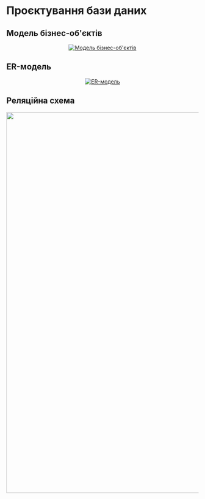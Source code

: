 # Проєктування бази даних

## Модель бізнес-об'єктів
<div align="center">
  
[![Модель бізнес-об'єктів](https://img.plantuml.biz/plantuml/svg/bPXTRvim58RlaVWFABkOL2cLmpRML5rLIiWQBSksXadRLKM9Mw5IYC1ixRyViS4S6njdkRFFO_lr-R1DhYeIbwH-pcpBjjuwdnG_9zn4g-ZtkUCdIL7dH0dP5iv9IbuvT771XbrUEc_c224NoSXfkckepS-lr-7jWGhUpy9t_e3AusVSS57uAngXy7ESPcQimeIa-MEb86qBw9fEJxenVJzLehImrPKclg9WDVhwSrdK-t5FCmJwUTdy4181sSi7nlCa9ellCVIU4ahpXqB1s1PVPxfhzaXRNIURU9h9_NGkY1iT4XGvmQRawo0X-PhicyzbP91y0K91CA2QHYPadnfBOe8VY_BLJDPbTWIqpufuXyixZKZR0hkOreqNstPlOCBLDgwM1c1WFaZKM80kaJ26RqqJOJHuwpO9-z2Xiy1TBXsHa2Dt7IpTfIT31ByGu6WEsHQVX3g7BThrqb5z_n7xYkBgQPkKwTwGcO23Epn3GiNsr62Nhb2H09HJL4_ky4EQfoGjygFmfCHDeXnaBFmeXAnjYKAfn_ekmGmIKKC0MVIWq62T79fua376Q8khwZ3xQ80wI3nFKHCV6HcUg9wde69sriirhA7fDNn7KdhNTVxMi3ZVwKZR0YAdPUEfjjqRW2ur0AJGU0m0lhveDiRX5bTrPgYJbX5E0HI4Yvb4o47mKUY5dWnLJ9iS0pMS5mJ3Xu5cogGeiN8ss-gbqNndJTuDnAZCR7cQtV90kYGDLcSnvtnzNz7wC2S-9CNizz57NyaDIs3XNy_LgBOEz4CITgtypn3yiazB6hw-91ZTvAsad7eVTae8h1032fJIo8sWdK85PupcZnhNU3oC387nyp-ulkkBW1ouXUlDPw74QDolP9l3WjImQfHKYV-a-E_mGTF1jiNLKO_JLjS9VJmmjklJuX0CS4dgyjQgzVLwjVd27BuAjqTzuyWFSFaT9pzev8ESNM3hD7yQWLZ5ww1MYQQ6HtPx6wxzQFLjixrPVTVjjlkKcynEPvE34vq9EZsPyAlotEahPK2N7GsTDQ0oYPBhWhbO0_DFX-xPBmk5SHXGNA2ufaJnDNdwiAYsvbgz5ByhTRxhGsz4-mGG7ru32OgfszjKGuep2pca2Q8SdglcAK3_E_W7)](https://editor.plantuml.com/uml/bPXTRvim58RlaVWFABkOL2cLmpRML5rLIiWQBSksXadRLKM9Mw5IYC1ixRyViS4S6njdkRFFO_lr-R1DhYeIbwH-pcpBjjuwdnG_9zn4g-ZtkUCdIL7dH0dP5iv9IbuvT771XbrUEc_c224NoSXfkckepS-lr-7jWGhUpy9t_e3AusVSS57uAngXy7ESPcQimeIa-MEb86qBw9fEJxenVJzLehImrPKclg9WDVhwSrdK-t5FCmJwUTdy4181sSi7nlCa9ellCVIU4ahpXqB1s1PVPxfhzaXRNIURU9h9_NGkY1iT4XGvmQRawo0X-PhicyzbP91y0K91CA2QHYPadnfBOe8VY_BLJDPbTWIqpufuXyixZKZR0hkOreqNstPlOCBLDgwM1c1WFaZKM80kaJ26RqqJOJHuwpO9-z2Xiy1TBXsHa2Dt7IpTfIT31ByGu6WEsHQVX3g7BThrqb5z_n7xYkBgQPkKwTwGcO23Epn3GiNsr62Nhb2H09HJL4_ky4EQfoGjygFmfCHDeXnaBFmeXAnjYKAfn_ekmGmIKKC0MVIWq62T79fua376Q8khwZ3xQ80wI3nFKHCV6HcUg9wde69sriirhA7fDNn7KdhNTVxMi3ZVwKZR0YAdPUEfjjqRW2ur0AJGU0m0lhveDiRX5bTrPgYJbX5E0HI4Yvb4o47mKUY5dWnLJ9iS0pMS5mJ3Xu5cogGeiN8ss-gbqNndJTuDnAZCR7cQtV90kYGDLcSnvtnzNz7wC2S-9CNizz57NyaDIs3XNy_LgBOEz4CITgtypn3yiazB6hw-91ZTvAsad7eVTae8h1032fJIo8sWdK85PupcZnhNU3oC387nyp-ulkkBW1ouXUlDPw74QDolP9l3WjImQfHKYV-a-E_mGTF1jiNLKO_JLjS9VJmmjklJuX0CS4dgyjQgzVLwjVd27BuAjqTzuyWFSFaT9pzev8ESNM3hD7yQWLZ5ww1MYQQ6HtPx6wxzQFLjixrPVTVjjlkKcynEPvE34vq9EZsPyAlotEahPK2N7GsTDQ0oYPBhWhbO0_DFX-xPBmk5SHXGNA2ufaJnDNdwiAYsvbgz5ByhTRxhGsz4-mGG7ru32OgfszjKGuep2pca2Q8SdglcAK3_E_W7)

</div>

## ER-модель
<div align="center">
  
[![ER-модель](https://img.plantuml.biz/plantuml/svg/ZPLDJ-Cm48RlaV8VScI5aBf8lVH41Dq5gRk8DaBSgf0CbKLgL_vOGC1_nnznEqu6bbirupplpBnZzqpfMcgpxV8Ck6RwfIYRHXYkYzSyAufZriwAgx-L_ythBSoAst9vVbakZwQJ7puAsvfrX_3FIHzNe3NZ6pKhglcT1RpdsLxZjnHcHoXqzJrGBCOV1CKv5rm3MQjDTwZOqqXgQWqR8L_6VHY9b4-dqpwwwqJTWbpluLX_uUgbrE5P3nJmPrMj7bUDPBjlLBwVGGiFZ3FD18-JSEr8i0tPho_AQbvT_PcdGYjGodv0gDJ1vJME-LLOQ-PSFl2SnRmTXR7C4fJfg5vKq4zKkD2WK0kg4TAIVoskoy5qL-PU-IbzluKcB4GIW-STaqxI5Pygt1WmGA0fZ9sEDcgyDnB-CNZwR4FwsuGNdgfxu_8qeTznl6fKUVxgq8H-2yB6BHX_x36KEs7WNtA2s__XI7_eovaGzf9RYOuDUF6fUdixaIVYDHQO95gNm2uasGvbSJsE7ZopXymOaMVnwOaIsAOa6ofBs2ZhsNuD7JIO7EjAaNaMRtEK7FcQ7C4JELZcEEZvYHKGg3phh_NWJCfAJ1pCActwpBuY_d_c0m00)](https://editor.plantuml.com/uml/ZPLDJ-Cm48RlaV8VScI5aBf8lVH41Dq5gRk8DaBSgf0CbKLgL_vOGC1_nnznEqu6bbirupplpBnZzqpfMcgpxV8Ck6RwfIYRHXYkYzSyAufZriwAgx-L_ythBSoAst9vVbakZwQJ7puAsvfrX_3FIHzNe3NZ6pKhglcT1RpdsLxZjnHcHoXqzJrGBCOV1CKv5rm3MQjDTwZOqqXgQWqR8L_6VHY9b4-dqpwwwqJTWbpluLX_uUgbrE5P3nJmPrMj7bUDPBjlLBwVGGiFZ3FD18-JSEr8i0tPho_AQbvT_PcdGYjGodv0gDJ1vJME-LLOQ-PSFl2SnRmTXR7C4fJfg5vKq4zKkD2WK0kg4TAIVoskoy5qL-PU-IbzluKcB4GIW-STaqxI5Pygt1WmGA0fZ9sEDcgyDnB-CNZwR4FwsuGNdgfxu_8qeTznl6fKUVxgq8H-2yB6BHX_x36KEs7WNtA2s__XI7_eovaGzf9RYOuDUF6fUdixaIVYDHQO95gNm2uasGvbSJsE7ZopXymOaMVnwOaIsAOa6ofBs2ZhsNuD7JIO7EjAaNaMRtEK7FcQ7C4JELZcEEZvYHKGg3phh_NWJCfAJ1pCActwpBuY_d_c0m00)

</div>

## Реляційна схема
<div align="center">

<img src="https://raw.githubusercontent.com/muddotaa/db_labs_io-34/f74c1e3dcad9f04b82d5ff3ab017c0f77023aeb7/assets/Lab4/Реляційна%20схема.png" width="1000">


</div>
